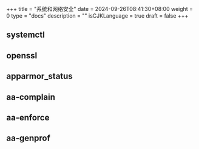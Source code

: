 +++
title = "系统和网络安全"
date = 2024-09-26T08:41:30+08:00
weight = 0
type = "docs"
description = ""
isCJKLanguage = true
draft = false
+++

## systemctl



## openssl



## apparmor_status



## aa-complain



## aa-enforce



## aa-genprof